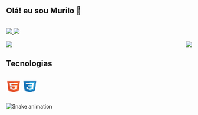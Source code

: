 ## Olá! eu sou Murilo 👋

<div tyle="display: inline_block"></br>
  <a href="https://www.instagram.com/murilojafeitosa/" target="_blank">
    <img src="https://img.shields.io/badge/Instagram-E4405F?style=for-the-badge&logo=instagram&logoColor=white" target="_blank" text_align="center">
  </a>
  <a src="https://discord.gg/murilin4340/" target="_blank">
    <img src="https://img.shields.io/badge/Discord-7289DA?style=for-the-badge&logo=discord&logoColor=white" target="_blank" text_align="center">
  </a>
</div></br>

<div>
  <img  height="160em" src="https://github-readme-stats.vercel.app/api?username=Mur1l1n&show_icons=true&theme=dark&include_all_commits=true&count_private=true"/>
  <img align="right" height="160em" src="https://github-readme-stats.vercel.app/api/top-langs/?username=Mur1l1n&layout=compact&langs_count=16&theme=dark"/>
</div>

## Tecnologias
<div style="display: inline_block"></br>
  <img align="center" alt="Rafa-HTML" height="30" width="40" src="https://raw.githubusercontent.com/devicons/devicon/master/icons/html5/html5-original.svg">
  <img align="center" alt="Rafa-CSS" height="30" width="40" src="https://raw.githubusercontent.com/devicons/devicon/master/icons/css3/css3-original.svg">
</div></br>

![Snake animation](https://github.com/LuigiGF/LuigiGF/blob/output/github-contribution-grid-snake.svg)
